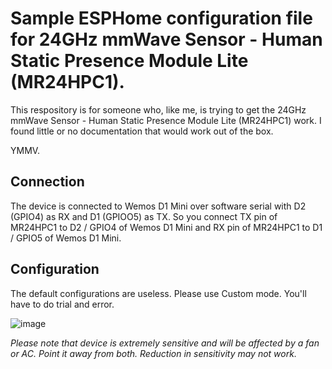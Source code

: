 # Sample ESPHome configuration file for 24GHz mmWave Sensor - Human Static Presence Module Lite (MR24HPC1). 

This respository is for someone who, like me, is trying to get the 24GHz mmWave Sensor - Human Static Presence Module Lite (MR24HPC1) work. I found little or no documentation that would work out of the box.

YMMV.


## Connection
The device is connected to Wemos D1 Mini over software serial with D2 (GPIO4) as RX and D1 (GPIOO5) as TX. So you connect TX pin of MR24HPC1 to D2 / GPIO4 of Wemos D1 Mini and RX pin of MR24HPC1 to D1 / GPIO5 of Wemos D1 Mini.

## Configuration
The default configurations are useless. Please use Custom mode. You'll have to do trial and error.

![image](https://github.com/user-attachments/assets/330963a9-a36e-41f9-a6ae-131d1524f1f7)



*Please note that device is extremely sensitive and will be affected by a fan or AC. Point it away from both. Reduction in sensitivity may not work.*


